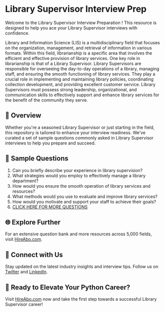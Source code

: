 # Library Supervisor Interview Prep

Welcome to the Library Supervisor Interview Preparation ! This resource is designed to help you ace your Library Supervisor interviews with confidence.

Library and Information Science (LIS) is a multidisciplinary field that focuses on the organization, management, and retrieval of information in various formats. Within this field, librarianship is a specific area that involves the efficient and effective provision of library services. One key role in librarianship is that of a Library Supervisor. Library Supervisors are responsible for overseeing the day-to-day operations of a library, managing staff, and ensuring the smooth functioning of library services. They play a crucial role in implementing and maintaining library policies, coordinating collection development, and providing excellent customer service. Library Supervisors must possess strong leadership, organizational, and communication skills to effectively support and enhance library services for the benefit of the community they serve.

## 🚀 Overview

Whether you're a seasoned Library Supervisor or just starting in the field, this repository is tailored to enhance your interview readiness. We've curated a set of sample questions commonly asked in Library Supervisor interviews to help you prepare and succeed.

## 📝 Sample Questions

1. Can you briefly describe your experience in library supervision?
2. What strategies would you employ to effectively manage a library department?
3. How would you ensure the smooth operation of library services and resources?
4. What methods would you use to evaluate and improve library services?
5. How would you motivate and support your staff to achieve their goals?
6. [CLICK HERE FOR MORE QUESTIONS](https://hireabo.com/job/18_0_36/Library%20Supervisor)

## 🌐 Explore Further

For an extensive question bank and more resources across 5,000 fields, visit [HireAbo.com](https://www.hireabo.com).

## 📱 Connect with Us

Stay updated on the latest industry insights and interview tips. Follow us on [Twitter](https://twitter.com/hireabo) and [LinkedIn](https://www.linkedin.com/in/hire-abo-3609972a8/).

## 🚀 Ready to Elevate Your Python Career?

Visit [HireAbo.com](https://www.hireabo.com) now and take the first step towards a successful Library Supervisor career!